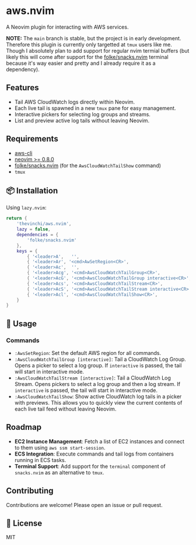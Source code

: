 
# aws.nvim

A Neovim plugin for interacting with AWS services.

**NOTE:** The `main` branch is stable, but the project is in early development. Therefore this plugin is currently only targetted at `tmux` users like me. Though I absolutely plan to add support for regular nvim termial buffers (but likely this will come after support for the [folke/snacks.nvim](https://github.com/folke/snacks.nvim) terminal because it's way easier and pretty and I already require it as a dependency).

## Features

*   Tail AWS CloudWatch logs directly within Neovim.
*   Each live tail is spawned in a new `tmux` pane for easy management.
*   Interactive pickers for selecting log groups and streams.
*   List and preview active log tails without leaving Neovim.

## Requirements

*   [aws-cli](https://aws.amazon.com/cli/)
*   [neovim >= 0.8.0](https://github.com/neovim/neovim/releases/tag/v0.8.0)
*   [folke/snacks.nvim](https://github.com/folke/snacks.nvim) (for the `AwsCloudWatchTailShow` command)
*   `tmux`

## 📦 Installation

Using `lazy.nvim`:

```lua
return {
    'thevinchi/aws.nvim',
    lazy = false,
    dependencies = {
        'folke/snacks.nvim'
    },
    keys = {
        { '<leader>A',   '',                                             desc = 'AWS' },
        { '<leader>Ar', '<cmd>AwSetRegion<CR>',                          desc = 'Set default Region' },
        { '<leader>Ac',  '',                                             desc = 'CloudWatch' },
        { '<leader>Acg', '<cmd>AwsCloudWatchTailGroup<CR>',              desc = 'Tail a Log Group' },
        { '<leader>AcG', '<cmd>AwsCloudWatchTailGroup interactive<CR>',  desc = 'Tail a Log Group interactively' },
        { '<leader>Acs', '<cmd>AwsCloudWatchTailStream<CR>',             desc = 'Tail a Log Stream' },
        { '<leader>AcS', '<cmd>AwsCloudWatchTailStream interactive<CR>', desc = 'Tail a Log Stream interactively' },
        { '<leader>Acl', '<cmd>AwsCloudWatchTailShow<CR>',               desc = 'List live tails' },
    }
}
```

## 🚀 Usage

### Commands
 
*   `:AwsSetRegion`: Set the default AWS region for all commands.
*   `:AwsCloudWatchTailGroup [interactive]`: Tail a CloudWatch Log Group. Opens a picker to select a log group. If `interactive` is passed, the tail will start in interactive mode.
*   `:AwsCloudWatchTailStream [interactive]`: Tail a CloudWatch Log Stream. Opens pickers to select a log group and then a log stream. If `interactive` is passed, the tail will start in interactive mode.
*   `:AwsCloudWatchTailShow`: Show active CloudWatch log tails in a picker with previews. This allows you to quickly view the current contents of each live tail feed without leaving Neovim.

## Roadmap

*   **EC2 Instance Management**: Fetch a list of EC2 instances and connect to them using `aws ssm start-session`.
*   **ECS Integration**: Execute commands and tail logs from containers running in ECS tasks.
*   **Terminal Support**: Add support for the `terminal` component of `snacks.nvim` as an alternative to `tmux`.

## Contributing

Contributions are welcome! Please open an issue or pull request.

## 📄 License

MIT
